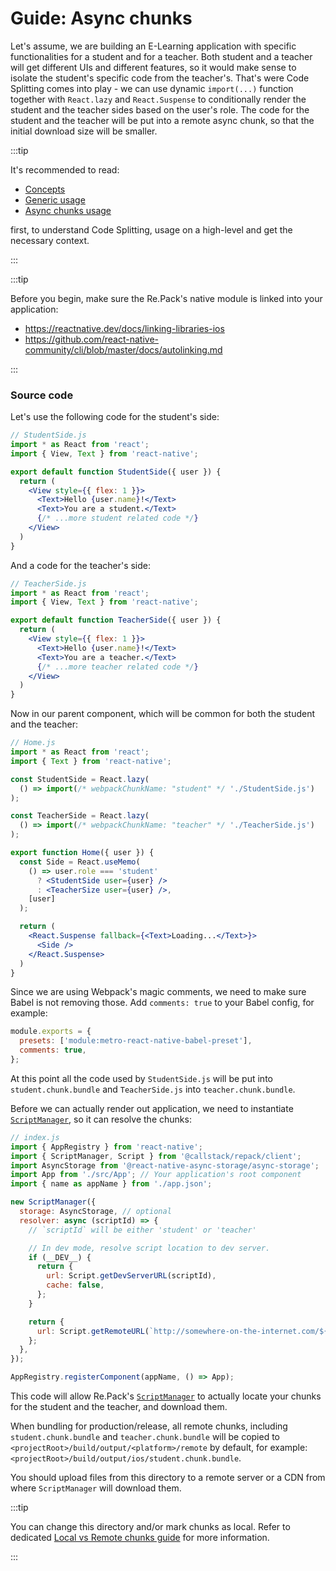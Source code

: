 # Guide: Async chunks

Let's assume, we are building an E-Learning application with specific functionalities for a student 
and for a teacher. Both student and a teacher will get different UIs and different features, so it
would make sense to isolate the student's specific code from the teacher's. That's were Code
Splitting comes into play - we can use dynamic `import(...)` function together with `React.lazy` and
`React.Suspense` to conditionally render the student and the teacher sides based on the user's role.
The code for the student and the teacher will be put into a remote async chunk, so that the initial
download size will be smaller. 

:::tip

It's recommended to read:

- [Concepts](./concepts)
- [Generic usage](./usage#generic-usage)
- [Async chunks usage](./usage#async-chunks)

first, to understand Code Splitting, usage on a high-level and get the necessary context.

:::

:::tip

Before you begin, make sure the Re.Pack's native module is linked into your application:

- https://reactnative.dev/docs/linking-libraries-ios
- https://github.com/react-native-community/cli/blob/master/docs/autolinking.md

:::

### Source code

Let's use the following code for the student's side:

```jsx
// StudentSide.js
import * as React from 'react';
import { View, Text } from 'react-native';

export default function StudentSide({ user }) {
  return (
    <View style={{ flex: 1 }}>
      <Text>Hello {user.name}!</Text>
      <Text>You are a student.</Text>
      {/* ...more student related code */}
    </View>
  )
}
```

And a code for the teacher's side:

```jsx
// TeacherSide.js
import * as React from 'react';
import { View, Text } from 'react-native';

export default function TeacherSide({ user }) {
  return (
    <View style={{ flex: 1 }}>
      <Text>Hello {user.name}!</Text>
      <Text>You are a teacher.</Text>
      {/* ...more teacher related code */}
    </View>
  )
}
```

Now in our parent component, which will be common for both the student and the teacher:

```jsx
// Home.js
import * as React from 'react';
import { Text } from 'react-native';

const StudentSide = React.lazy(
  () => import(/* webpackChunkName: "student" */ './StudentSide.js')
);

const TeacherSide = React.lazy(
  () => import(/* webpackChunkName: "teacher" */ './TeacherSide.js')
);

export function Home({ user }) {
  const Side = React.useMemo(
    () => user.role === 'student'
      ? <StudentSide user={user} />
      : <TeacherSize user={user} />,
    [user]
  );

  return (
    <React.Suspense fallback={<Text>Loading...</Text>}>
      <Side />
    </React.Suspense>
  )
}
```

Since we are using Webpack's magic comments, we need to make sure Babel is not removing those.
Add `comments: true` to your Babel config, for example:

```js
module.exports = {
  presets: ['module:metro-react-native-babel-preset'],
  comments: true,
};
```

At this point all the code used by `StudentSide.js` will be put into `student.chunk.bundle` and
`TeacherSide.js` into `teacher.chunk.bundle`.

Before we can actually render out application, we need to instantiate [`ScriptManager`](../api/repack/client/classes/ScriptManager),
so it can resolve the chunks:

```js
// index.js
import { AppRegistry } from 'react-native';
import { ScriptManager, Script } from '@callstack/repack/client';
import AsyncStorage from '@react-native-async-storage/async-storage';
import App from './src/App'; // Your application's root component
import { name as appName } from './app.json';

new ScriptManager({
  storage: AsyncStorage, // optional
  resolver: async (scriptId) => {
    // `scriptId` will be either 'student' or 'teacher'

    // In dev mode, resolve script location to dev server.
    if (__DEV__) {
      return {
        url: Script.getDevServerURL(scriptId),
        cache: false,
      };
    }

    return {
      url: Script.getRemoteURL(`http://somewhere-on-the-internet.com/${scriptId}`)
    };
  },
});

AppRegistry.registerComponent(appName, () => App);
```

This code will allow Re.Pack's [`ScriptManager`](../api/repack/client/classes/ScriptManager) to
actually locate your chunks for the student and the teacher, and download them.

When bundling for production/release, all remote chunks, including `student.chunk.bundle` and
`teacher.chunk.bundle` will be copied to `<projectRoot>/build/output/<platform>/remote` by default,
for example: `<projectRoot>/build/output/ios/student.chunk.bundle`.

You should upload files from this directory to a remote server or a CDN from where `ScriptManager`
will download them.

:::tip

You can change this directory and/or mark chunks as local. Refer to dedicated [Local vs Remote chunks guide](./local-vs-remote-chunks)
for more information.

:::
